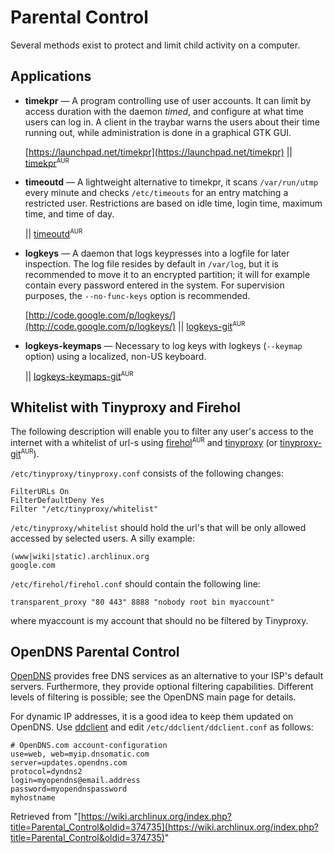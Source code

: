 # Parental Control

Several methods exist to protect and limit child activity on a computer.

## Applications

*   **timekpr** — A program controlling use of user accounts. It can limit by access duration with the daemon _timed_, and configure at what time users can log in. A client in the traybar warns the users about their time running out, while administration is done in a graphical GTK GUI.

	[https://launchpad.net/timekpr](https://launchpad.net/timekpr) || [timekpr](https://aur.archlinux.org/packages/timekpr/)<sup><small>AUR</small></sup>

*   **timeoutd** — A lightweight alternative to timekpr, it scans `/var/run/utmp` every minute and checks `/etc/timeouts` for an entry matching a restricted user. Restrictions are based on idle time, login time, maximum time, and time of day.

	|| [timeoutd](https://aur.archlinux.org/packages/timeoutd/)<sup><small>AUR</small></sup>

*   **logkeys** — A daemon that logs keypresses into a logfile for later inspection. The log file resides by default in `/var/log`, but it is recommended to move it to an encrypted partition; it will for example contain every password entered in the system. For supervision purposes, the `--no-func-keys` option is recommended.

	[http://code.google.com/p/logkeys/](http://code.google.com/p/logkeys/) || [logkeys-git](https://aur.archlinux.org/packages/logkeys-git/)<sup><small>AUR</small></sup>

*   **logkeys-keymaps** — Necessary to log keys with logkeys (`--keymap` option) using a localized, non-US keyboard.

	|| [logkeys-keymaps-git](https://aur.archlinux.org/packages/logkeys-keymaps-git/)<sup><small>AUR</small></sup>

## Whitelist with Tinyproxy and Firehol

The following description will enable you to filter any user's access to the internet with a whitelist of url-s using [firehol](https://aur.archlinux.org/packages/firehol/)<sup><small>AUR</small></sup> and [tinyproxy](https://www.archlinux.org/packages/?name=tinyproxy) (or [tinyproxy-git](https://aur.archlinux.org/packages/tinyproxy-git/)<sup><small>AUR</small></sup>).

`/etc/tinyproxy/tinyproxy.conf` consists of the following changes:

```
FilterURLs On
FilterDefaultDeny Yes
Filter "/etc/tinyproxy/whitelist"

```

`/etc/tinyproxy/whitelist` should hold the url's that will be only allowed accessed by selected users. A silly example:

```
(www|wiki|static).archlinux.org
google.com

```

`/etc/firehol/firehol.conf` should contain the following line:

```
transparent_proxy "80 443" 8888 "nobody root bin myaccount"

```

where myaccount is my account that should no be filtered by Tinyproxy.

## OpenDNS Parental Control

[OpenDNS](http://www.opendns.com/home-solutions/parental-controls/) provides free DNS services as an alternative to your ISP's default servers. Furthermore, they provide optional filtering capabilities. Different levels of filtering is possible; see the OpenDNS main page for details.

For dynamic IP addresses, it is a good idea to keep them updated on OpenDNS. Use [ddclient](https://www.archlinux.org/packages/?name=ddclient) and edit `/etc/ddclient/ddclient.conf` as follows:

```
# OpenDNS.com account-configuration
use=web, web=myip.dnsomatic.com
server=updates.opendns.com
protocol=dyndns2
login=myopendns@email.address
password=myopendnspassword
myhostname

```

Retrieved from "[https://wiki.archlinux.org/index.php?title=Parental_Control&oldid=374735](https://wiki.archlinux.org/index.php?title=Parental_Control&oldid=374735)"
